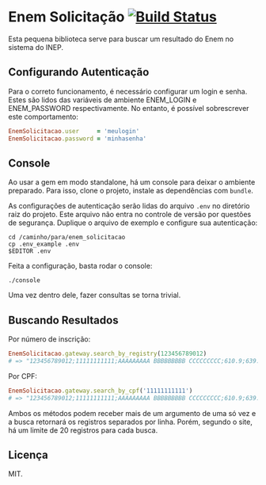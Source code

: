 # Enem Solicitação [![Build Status](https://travis-ci.org/nerde/enem_solicitacao.svg)](https://travis-ci.org/nerde/enem_solicitacao)

Esta pequena biblioteca serve para buscar um resultado do Enem no sistema do INEP.

## Configurando Autenticação

Para o correto funcionamento, é necessário configurar um login e senha. Estes
são lidos das variáveis de ambiente ENEM_LOGIN e ENEM_PASSWORD
respectivamente. No entanto, é possível sobrescrever este comportamento:

```ruby
EnemSolicitacao.user     = 'meulogin'
EnemSolicitacao.password = 'minhasenha'
```

## Console

Ao usar a gem em modo standalone, há um console para deixar o ambiente
preparado. Para isso, clone o projeto, instale as dependências com `bundle`.

As configurações de autenticação serão lidas do arquivo `.env` no diretório
raiz do projeto. Este arquivo não entra no controle de versão por questões
de segurança. Duplique o arquivo de exemplo e configure sua autenticação:

```
cd /caminho/para/enem_solicitacao
cp .env_example .env
$EDITOR .env
```

Feita a configuração, basta rodar o console:

```
./console
```

Uma vez dentro dele, fazer consultas se torna trivial.

## Buscando Resultados

Por número de inscrição:

```ruby
EnemSolicitacao.gateway.search_by_registry(123456789012)
# => "123456789012;11111111111;AAAAAAAAA BBBBBBBBB CCCCCCCCC;610.9;639.5;596.4;580.4;700.0;7;7;7;7;7;01/01/1990;M;2222222;SSP;SC;PR;FOZ DO IGUACU;N;Espanhol;"
```

Por CPF:

```ruby
EnemSolicitacao.gateway.search_by_cpf('11111111111')
# => "123456789012;11111111111;AAAAAAAAA BBBBBBBBB CCCCCCCCC;610.9;639.5;596.4;580.4;700.0;7;7;7;7;7;01/01/1990;M;2222222;SSP;SC;PR;FOZ DO IGUACU;N;Espanhol;"
```

Ambos os métodos podem receber mais de um argumento de uma só vez e a busca
retornará os registros separados por linha. Porém, segundo o site, há um
limite de 20 registros para cada busca.

## Licença

MIT.
